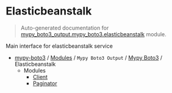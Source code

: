 # Elasticbeanstalk

> Auto-generated documentation for [mypy_boto3_output.mypy_boto3.elasticbeanstalk](https://github.com/vemel/mypy_boto3/blob/master/mypy_boto3_output/mypy_boto3/elasticbeanstalk/__init__.py) module.

Main interface for elasticbeanstalk service

- [mypy-boto3](../../../README.md#mypy_boto3) / [Modules](../../../MODULES.md#mypy-boto3-modules) / `Mypy Boto3 Output` / [Mypy Boto3](../index.md#mypy-boto3) / Elasticbeanstalk
    - Modules
        - [Client](client.md#client)
        - [Paginator](paginator.md#paginator)
